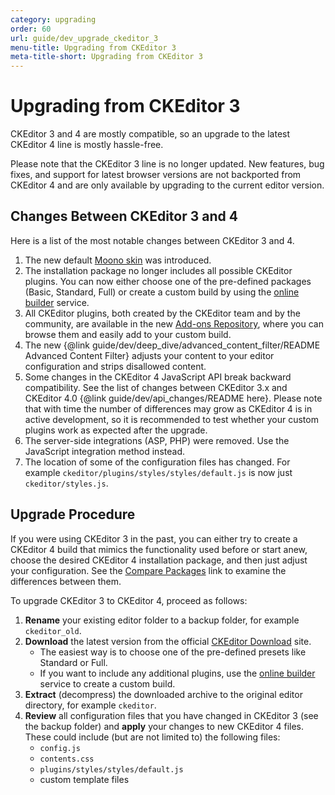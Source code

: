```yaml
---
category: upgrading
order: 60
url: guide/dev_upgrade_ckeditor_3
menu-title: Upgrading from CKEditor 3
meta-title-short: Upgrading from CKEditor 3
---
```

<!--
Copyright (c) 2003-2018, CKSource - Frederico Knabben. All rights reserved.
For licensing, see LICENSE.md.
-->

# Upgrading from CKEditor 3

CKEditor 3 and 4 are mostly compatible, so an upgrade to the latest CKEditor 4 line is mostly hassle-free.

<info-box hint="">
    Please note that the CKEditor 3 line is no longer updated. New features, bug fixes, and support for latest browser versions are not backported from CKEditor 4 and are only available by upgrading to the current editor version.
</info-box>

## Changes Between CKEditor 3 and 4

Here is a list of the most notable changes between CKEditor 3 and 4.

1. The new default [Moono skin](https://ckeditor.com/cke4/addon/moono) was introduced.
2. The installation package no longer includes all possible CKEditor plugins. You can now either choose one of the pre-defined packages (Basic, Standard, Full) or create a custom build by using the [online builder](https://ckeditor.com/cke4/builder) service.
3. All CKEditor plugins, both created by the CKEditor team and by the community, are available in the new [Add-ons Repository](https://ckeditor.com/cke4/addons/plugins/all), where you can browse them and easily add to your custom build.
4. The new {@link guide/dev/deep_dive/advanced_content_filter/README Advanced Content Filter} adjusts your content to your editor configuration and strips disallowed content.
5. Some changes in the CKEditor 4 JavaScript API break backward compatibility. See the list of changes between CKEditor 3.x and CKEditor 4.0 {@link guide/dev/api_changes/README here}. Please note that with time the number of differences may grow as CKEditor 4 is in active development, so it is recommended to test whether your custom plugins work as expected after the upgrade.
6. The server-side integrations (ASP, PHP) were removed. Use the JavaScript integration method instead.
7. The location of some of the configuration files has changed. For example `ckeditor/plugins/styles/styles/default.js` is now just `ckeditor/styles.js`.

## Upgrade Procedure

If you were using CKEditor 3 in the past, you can either try to create a CKEditor 4 build that mimics the functionality used before or start anew, choose the desired CKEditor 4 installation package, and then just adjust your configuration. See the [Compare Packages](https://ckeditor.com/cke4/presets) link to examine the differences between them.

To upgrade CKEditor 3 to CKEditor 4, proceed as follows:

1. **Rename** your existing editor folder to a backup folder, for example `ckeditor_old`.
2. **Download** the latest version from the official [CKEditor Download](https://ckeditor.com/ckeditor-4/download/) site.
	* The easiest way is to choose one of the pre-defined presets like Standard or Full.
	* If you want to include any additional plugins, use the [online builder](https://ckeditor.com/cke4/builder) service to create a custom build.
3. **Extract** (decompress) the downloaded archive to the original editor directory, for example `ckeditor`.
4. **Review** all configuration files that you have changed in CKEditor 3 (see the backup folder) and **apply** your changes to new CKEditor 4 files. These could include (but are not limited to) the following files:
	* `config.js`
	* `contents.css`
	* `plugins/styles/styles/default.js`
	* custom template files
